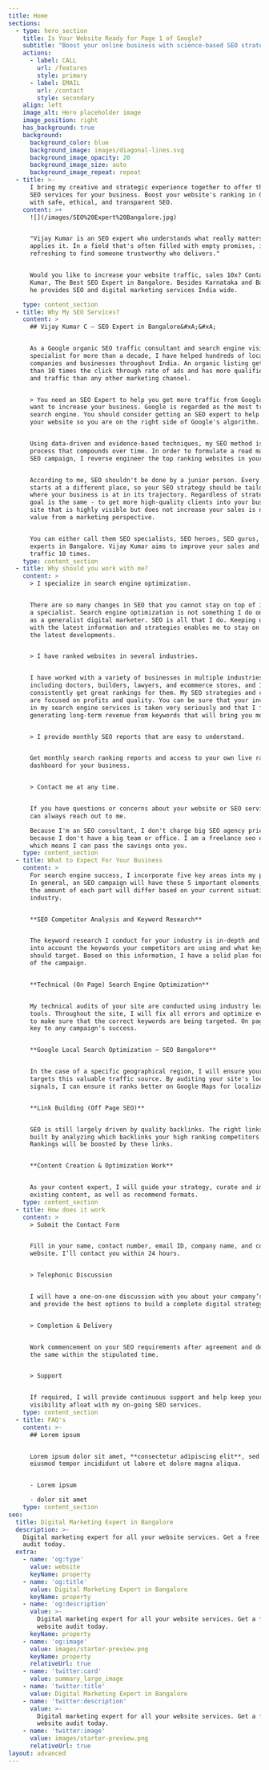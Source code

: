 ```yaml
---
title: Home
sections:
  - type: hero_section
    title: Is Your Website Ready for Page 1 of Google?
    subtitle: "Boost your online business with science-based SEO strategies.\_Let’s start a conversation"
    actions:
      - label: CALL
        url: /features
        style: primary
      - label: EMAIL
        url: /contact
        style: secondary
    align: left
    image_alt: Hero placeholder image
    image_position: right
    has_background: true
    background:
      background_color: blue
      background_image: images/diagonal-lines.svg
      background_image_opacity: 20
      background_image_size: auto
      background_image_repeat: repeat
  - title: >-
      I bring my creative and strategic experience together to offer the best
      SEO services for your business. Boost your website's ranking in Google
      with safe, ethical, and transparent SEO.
    content: >+
      ![](/images/SEO%20Expert%20Bangalore.jpg)


      "Vijay Kumar is an SEO expert who understands what really matters and
      applies it. In a field that's often filled with empty promises, it's
      refreshing to find someone trustworthy who delivers." 


      Would you like to increase your website traffic, sales 10x? Contact Vijay
      Kumar, The Best SEO Expert in Bangalore. Besides Karnataka and Bangalore,
      he provides SEO and digital marketing services India wide. 

    type: content_section
  - title: Why My SEO Services?
    content: >
      ## Vijay Kumar C – SEO Expert in Bangalore&#xA;&#xA;


      As a Google organic SEO traffic consultant and search engine visibility
      specialist for more than a decade, I have helped hundreds of local
      companies and businesses throughout India. An organic listing gets more
      than 10 times the click through rate of ads and has more qualified leads
      and traffic than any other marketing channel.


      > You need an SEO Expert to help you get more traffic from Google if you
      want to increase your business. Google is regarded as the most trustworthy
      search engine. You should consider getting an SEO expert to help you with
      your website so you are on the right side of Google's algorithm.


      Using data-driven and evidence-based techniques, my SEO method is a
      process that compounds over time. In order to formulate a road map for the
      SEO campaign, I reverse engineer the top ranking websites in your field.


      According to me, SEO shouldn't be done by a junior person. Every business
      starts at a different place, so your SEO strategy should be tailored to
      where your business is at in its trajectory. Regardless of strategy, the
      goal is the same - to get more high-quality clients into your business.  A
      site that is highly visible but does not increase your sales is not of any
      value from a marketing perspective.


      You can either call them SEO specialists, SEO heroes, SEO gurus, or SEO
      experts in Bangalore. Vijay Kumar aims to improve your sales and web
      traffic 10 times.
    type: content_section
  - title: Why should you work with me?
    content: >
      > I specialize in search engine optimization.


      There are so many changes in SEO that you cannot stay on top of it without
      a specialist. Search engine optimization is not something I do on the side
      as a generalist digital marketer. SEO is all that I do. Keeping up to date
      with the latest information and strategies enables me to stay on top of
      the latest developments.


      > I have ranked websites in several industries.


      I have worked with a variety of businesses in multiple industries,
      including doctors, builders, lawyers, and ecommerce stores, and I
      consistently get great rankings for them. My SEO strategies and campaigns
      are focused on profits and quality. You can be sure that your investment
      in my search engine services is taken very seriously and that I focus on
      generating long-term revenue from keywords that will bring you more sales.


      > I provide monthly SEO reports that are easy to understand.


      Get monthly search ranking reports and access to your own live ranking
      dashboard for your business.


      > Contact me at any time.


      If you have questions or concerns about your website or SEO services, you
      can always reach out to me.

      Because I'm an SEO consultant, I don't charge big SEO agency prices
      because I don't have a big team or office. I am a freelance seo expert
      which means I can pass the savings onto you.
    type: content_section
  - title: What to Expect For Your Business
    content: >
      For search engine success, I incorporate five key areas into my process.
      In general, an SEO campaign will have these 5 important elements, although
      the amount of each part will differ based on your current situation and
      industry.


      **SEO Competitor Analysis and Keyword Research**


      The keyword research I conduct for your industry is in-depth and I take
      into account the keywords your competitors are using and what keywords you
      should target. Based on this information, I have a solid plan for the rest
      of the campaign.


      **Technical (On Page) Search Engine Optimization**


      My technical audits of your site are conducted using industry leading
      tools. Throughout the site, I will fix all errors and optimize every page
      to make sure that the correct keywords are being targeted. On page SEO is
      key to any campaign's success.


      **Google Local Search Optimization – SEO Bangalore**


      In the case of a specific geographical region, I will ensure your site
      targets this valuable traffic source. By auditing your site's local
      signals, I can ensure it ranks better on Google Maps for localized terms.


      **Link Building (Off Page SEO)**


      SEO is still largely driven by quality backlinks. The right links are
      built by analyzing which backlinks your high ranking competitors have.
      Rankings will be boosted by these links.


      **Content Creation & Optimization Work**


      As your content expert, I will guide your strategy, curate and improve
      existing content, as well as recommend formats.
    type: content_section
  - title: How does it work
    content: >
      > Submit the Contact Form


      Fill in your name, contact number, email ID, company name, and company
      website. I’ll contact you within 24 hours.


      > Telephonic Discussion


      I will have a one-on-one discussion with you about your company’s needs
      and provide the best options to build a complete digital strategy.


      > Completion & Delivery


      Work commencement on your SEO requirements after agreement and delivery of
      the same within the stipulated time.


      > Support


      If required, I will provide continuous support and help keep your digital
      visibility afloat with my on-going SEO services.
    type: content_section
  - title: FAQ's
    content: >-
      ## Lorem ipsum


      Lorem ipsum dolor sit amet, **consectetur adipiscing elit**, sed do
      eiusmod tempor incididunt ut labore et dolore magna aliqua.


      - Lorem ipsum

      - dolor sit amet
    type: content_section
seo:
  title: Digital Marketing Expert in Bangalore
  description: >-
    Digital marketing expert for all your website services. Get a free website
    audit today.
  extra:
    - name: 'og:type'
      value: website
      keyName: property
    - name: 'og:title'
      value: Digital Marketing Expert in Bangalore
      keyName: property
    - name: 'og:description'
      value: >-
        Digital marketing expert for all your website services. Get a free
        website audit today.
      keyName: property
    - name: 'og:image'
      value: images/starter-preview.png
      keyName: property
      relativeUrl: true
    - name: 'twitter:card'
      value: summary_large_image
    - name: 'twitter:title'
      value: Digital Marketing Expert in Bangalore
    - name: 'twitter:description'
      value: >-
        Digital marketing expert for all your website services. Get a free
        website audit today.
    - name: 'twitter:image'
      value: images/starter-preview.png
      relativeUrl: true
layout: advanced
---
```


